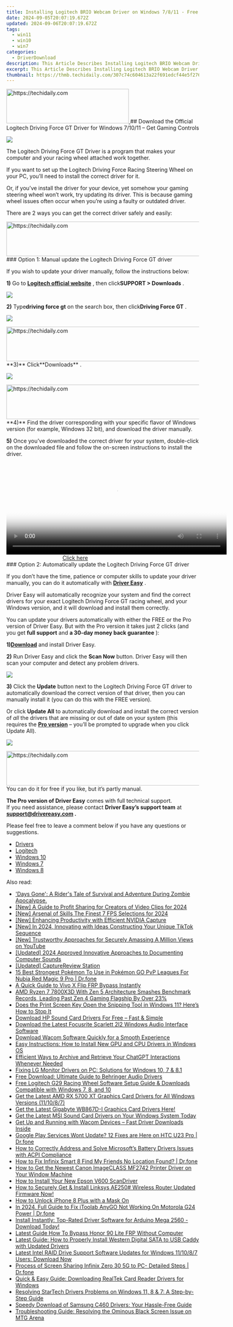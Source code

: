 ```yaml
---
title: Installing Logitech BRIO Webcam Driver on Windows 7/8/11 - Free Downloads
date: 2024-09-05T20:07:19.672Z
updated: 2024-09-06T20:07:19.672Z
tags:
  - win11
  - win10
  - win7
categories:
  - DriverDownload
description: This Article Describes Installing Logitech BRIO Webcam Driver on Windows 7/8/11 - Free Downloads
excerpt: This Article Describes Installing Logitech BRIO Webcam Driver on Windows 7/8/11 - Free Downloads
thumbnail: https://thmb.techidaily.com/307c74c604613a22f691edcf44e5f2764e78d11c78ed3cd5b584a70064abc036.jpg
---
```


<!-- affiliate ads begin -->
<a href="https://aligracehair.sjv.io/c/5597632/2115917/19272" target="_top" id="2115917">
  <img src="//a.impactradius-go.com/display-ad/19272-2115917" border="0" alt="https://techidaily.com" width="320" height="90"/>
</a>
<img height="0" width="0" src="https://aligracehair.sjv.io/i/5597632/2115917/19272" style="position:absolute;visibility:hidden;" border="0" />
<!-- affiliate ads end -->
## Download the Official Logitech Driving Force GT Driver for Windows 7/10/11 – Get Gaming Controls

![](https://images.drivereasy.com/wp-content/uploads/2019/10/2019-10-18_14-44-05.jpg)

 The Logitech Driving Force GT Driver is a program that makes your computer and your racing wheel attached work together.

 If you want to set up the Logitech Driving Force Racing Steering Wheel on your PC, you’ll need to install the correct driver for it.

 Or, if you’ve install the driver for your device, yet somehow your gaming steering wheel won’t work, try updating its driver. This is because gaming wheel issues often occur when you’re using a faulty or outdated driver.

There are 2 ways you can get the correct driver safely and easily:

<!-- affiliate ads begin -->
<a href="https://ephamedtechinc.pxf.io/c/5597632/2120866/26400?prodsku=mars" target="_top" id="2120866">
  <img src="//a.impactradius-go.com/display-ad/26400-2120866" border="0" alt="https://techidaily.com" width="728" height="90"/>
</a>
<img height="0" width="0" src="https://ephamedtechinc.pxf.io/i/5597632/2120866/26400?prodsku=mars" style="position:absolute;visibility:hidden;" border="0" />
<!-- affiliate ads end -->
### Option 1: Manual update the Logitech Driving Force GT driver

 If you wish to update your driver manually, follow the instructions below:

**1)** Go to **[Logitech official website](https://tools.techidaily.com/drivereasy/download/)**  , then click**SUPPORT > Downloads** .

![](https://images.drivereasy.com/wp-content/uploads/2020/01/2020-01-18_12-14-26-10.jpg)

**2)** Type**driving force gt** on the search box, then click**Driving Force GT** .

![](https://images.drivereasy.com/wp-content/uploads/2020/01/2020-01-18_14-53-25.jpg)

<!-- affiliate ads begin -->
<a href="https://ephamedtechinc.pxf.io/c/5597632/2126492/26400" target="_top" id="2126492">
  <img src="//a.impactradius-go.com/display-ad/26400-2126492" border="0" alt="https://techidaily.com" width="640" height="90"/>
</a>
<img height="0" width="0" src="https://ephamedtechinc.pxf.io/i/5597632/2126492/26400" style="position:absolute;visibility:hidden;" border="0" />
<!-- affiliate ads end -->
**3)** Click**Downloads** .

![](https://images.drivereasy.com/wp-content/uploads/2020/01/2020-01-18_14-54-51.jpg)

<!-- affiliate ads begin -->
<a href="https://ephamedtechinc.pxf.io/c/5597632/2136618/26400" target="_top" id="2136618">
  <img src="//a.impactradius-go.com/display-ad/26400-2136618" border="0" alt="https://techidaily.com" width="728" height="90"/>
</a>
<img height="0" width="0" src="https://ephamedtechinc.pxf.io/i/5597632/2136618/26400" style="position:absolute;visibility:hidden;" border="0" />
<!-- affiliate ads end -->
**4)** Find the driver corresponding with your specific flavor of Windows version (for example, Windows 32 bit), and download the driver manually.

**5)** Once you’ve downloaded the correct driver for your system, double-click on the downloaded file and follow the on-screen instructions to install the driver.

<!-- affiliate ads begin -->
<span id="1983474">
					<video width="576" height="240" style="cursor:pointer"
           poster="//a.impactradius-go.com/display-clicktoplayimage/1983474.png"
           onclick="if(!this.playClicked){this.play();this.setAttribute('controls',true);this.playClicked=true;}">
	   <source src="//a.impactradius-go.com/display-ad/22993-1983474">
	   <img src="//a.impactradius-go.com/display-clicktoplayimage/1983474.png" style="border: none; height: 100%; width: 100%; object-fit: contain">
	</video>
	<div style="width:360px;text-align:center"><a href="javascript:window.open(decodeURIComponent('https%3A%2F%2Fhomestyler.sjv.io%2Fc%2F5597632%2F1983474%2F22993'), '_blank');void(0);">Click here</a></div>
</span>
<img height="0" width="0" src="https://imp.pxf.io/i/5597632/1983474/22993" style="position:absolute;visibility:hidden;" border="0" />
<!-- affiliate ads end -->
### Option 2: Automatically update the Logitech Driving Force GT driver

 If you don’t have the time, patience or computer skills to update your driver manually, you can do it automatically with **[Driver Easy](https://tools.techidaily.com/drivereasy/download/)**  .

 Driver Easy will automatically recognize your system and find the correct drivers for your exact Logitech Driving Force GT racing wheel, and your Windows version, and it will download and install them correctly.

 You can update your drivers automatically with either the FREE or the Pro version of Driver Easy. But with the Pro version it takes just 2 clicks (and you get **full support** and **a 30-day money back guarantee** ):

 **1)[Download](https://tools.techidaily.com/drivereasy/download/)**  and install Driver Easy.

**2)** Run Driver Easy and click the **Scan Now** button. Driver Easy will then scan your computer and detect any problem drivers.

![](https://images.drivereasy.com/wp-content/uploads/2019/10/2019-10-17_12-11-59-9.jpg)

**3)** Click the **Update**  button next to the Logitech Driving Force GT driver to automatically download the correct version of that driver, then you can manually install it (you can do this with the FREE version).

 Or click **Update All** to automatically download and install the correct version of _all_  the drivers that are missing or out of date on your system (this requires the **[Pro version](https://tools.techidaily.com/drivereasy/download/)**  – you’ll be prompted to upgrade when you click Update All).

![](https://images.drivereasy.com/wp-content/uploads/2019/10/2019-10-18_14-41-08.jpg)

<!-- affiliate ads begin -->
<a href="https://ephamedtechinc.pxf.io/c/5597632/2137216/26400" target="_top" id="2137216">
  <img src="//a.impactradius-go.com/display-ad/26400-2137216" border="0" alt="https://techidaily.com" width="728" height="90"/>
</a>
<img height="0" width="0" src="https://ephamedtechinc.pxf.io/i/5597632/2137216/26400" style="position:absolute;visibility:hidden;" border="0" />
<!-- affiliate ads end -->
 You can do it for free if you like, but it’s partly manual.

**The Pro version of Driver Easy** comes with full technical support.  
 If you need assistance, please contact **Driver Easy’s support team** at **[support@drivereasy.com](https://tools.techidaily.com/drivereasy/download/) .**

 Please feel free to leave a comment below if you have any questions or suggestions.

* [Drivers](https://tools.techidaily.com/drivereasy/download/)
* [Logitech](https://tools.techidaily.com/drivereasy/download/)
* [Windows 10](https://tools.techidaily.com/drivereasy/download/)
* [Windows 7](https://tools.techidaily.com/drivereasy/download/)
* [Windows 8](https://tools.techidaily.com/drivereasy/download/)

<ins class="adsbygoogle"
     style="display:block"
     data-ad-format="autorelaxed"
     data-ad-client="ca-pub-7571918770474297"
     data-ad-slot="1223367746"></ins>



<ins class="adsbygoogle"
     style="display:block"
     data-ad-client="ca-pub-7571918770474297"
     data-ad-slot="8358498916"
     data-ad-format="auto"
     data-full-width-responsive="true"></ins>

<span class="atpl-alsoreadstyle">Also read:</span>
<div><ul>
<li><a href="https://buynow-tips.techidaily.com/days-gone-a-riders-tale-of-survival-and-adventure-during-zombie-apocalypse/"><u>'Days Gone': A Rider's Tale of Survival and Adventure During Zombie Apocalypse.</u></a></li>
<li><a href="https://facebook-video-footage.techidaily.com/new-a-guide-to-profit-sharing-for-creators-of-video-clips-for-2024/"><u>[New] A Guide to Profit Sharing for Creators of Video Clips for 2024</u></a></li>
<li><a href="https://desktop-recording.techidaily.com/new-arsenal-of-skills-the-finest-7-fps-selections-for-2024/"><u>[New] Arsenal of Skills The Finest 7 FPS Selections for 2024</u></a></li>
<li><a href="https://video-screen-grab.techidaily.com/new-enhancing-productivity-with-efficient-nvidia-capture/"><u>[New] Enhancing Productivity with Efficient NVIDIA Capture</u></a></li>
<li><a href="https://tiktok-video-recordings.techidaily.com/new-in-2024-innovating-with-ideas-constructing-your-unique-tiktok-sequence/"><u>[New] In 2024, Innovating with Ideas Constructing Your Unique TikTok Sequence</u></a></li>
<li><a href="https://facebook-record-videos.techidaily.com/new-trustworthy-approaches-for-securely-amassing-a-million-views-on-youtube/"><u>[New] Trustworthy Approaches for Securely Amassing A Million Views on YouTube</u></a></li>
<li><a href="https://remote-screen-capture.techidaily.com/updated-2024-approved-innovative-approaches-to-documenting-computer-sounds/"><u>[Updated] 2024 Approved Innovative Approaches to Documenting Computer Sounds</u></a></li>
<li><a href="https://on-screen-recording.techidaily.com/updated-capturereview-station/"><u>[Updated] CaptureReview Station</u></a></li>
<li><a href="https://pokemon-go-android.techidaily.com/15-best-strongest-pokemon-to-use-in-pokemon-go-pvp-leagues-for-nubia-red-magic-9-pro-drfone-by-drfone-virtual-android/"><u>15 Best Strongest Pokémon To Use in Pokémon GO PvP Leagues For Nubia Red Magic 9 Pro | Dr.fone</u></a></li>
<li><a href="https://bypass-frp.techidaily.com/a-quick-guide-to-vivo-x-flip-frp-bypass-instantly-by-drfone-android/"><u>A Quick Guide to Vivo X Flip FRP Bypass Instantly</u></a></li>
<li><a href="https://hardware-tips.techidaily.com/amd-ryzen-7-7800x3d-with-zen-5-architecture-smashes-benchmark-records-leading-past-zen-4-gaming-flagship-by-over-23/"><u>AMD Ryzen 7 7800X3D With Zen 5 Architecture Smashes Benchmark Records, Leading Past Zen 4 Gaming Flagship By Over 23%</u></a></li>
<li><a href="https://windows11.techidaily.com/does-the-print-screen-key-open-the-snipping-tool-in-windows-11-heres-how-to-stop-it/"><u>Does the Print Screen Key Open the Snipping Tool in Windows 11? Here’s How to Stop It</u></a></li>
<li><a href="https://hardware-updates.techidaily.com/download-hp-sound-card-drivers-for-free-fast-and-simple/"><u>Download HP Sound Card Drivers For Free – Fast & Simple</u></a></li>
<li><a href="https://hardware-updates.techidaily.com/download-the-latest-focusrite-scarlett-2i2-windows-audio-interface-software/"><u>Download the Latest Focusrite Scarlett 2I2 Windows Audio Interface Software</u></a></li>
<li><a href="https://hardware-updates.techidaily.com/download-wacom-software-quickly-for-a-smooth-experience/"><u>Download Wacom Software Quickly for a Smooth Experience</u></a></li>
<li><a href="https://hardware-updates.techidaily.com/easy-instructions-how-to-install-new-gpu-and-cpu-drivers-in-windows-os/"><u>Easy Instructions: How to Install New GPU and CPU Drivers in Windows OS</u></a></li>
<li><a href="https://tech-revival.techidaily.com/efficient-ways-to-archive-and-retrieve-your-chatgpt-interactions-whenever-needed/"><u>Efficient Ways to Archive and Retrieve Your ChatGPT Interactions Whenever Needed</u></a></li>
<li><a href="https://hardware-updates.techidaily.com/fixing-lg-monitor-drivers-on-pc-solutions-for-windows-10-7-and-81/"><u>Fixing LG Monitor Drivers on PC: Solutions for Windows 10, 7 & 8.1</u></a></li>
<li><a href="https://hardware-updates.techidaily.com/free-download-ultimate-guide-to-behringer-audio-drivers/"><u>Free Download: Ultimate Guide to Behringer Audio Drivers</u></a></li>
<li><a href="https://hardware-updates.techidaily.com/free-logitech-g29-racing-wheel-software-setup-guide-and-downloads-compatible-with-windows-7-8-and-10/"><u>Free Logitech G29 Racing Wheel Software Setup Guide & Downloads Compatible with Windows 7, 8, and 10</u></a></li>
<li><a href="https://hardware-updates.techidaily.com/get-the-latest-amd-rx-5700-xt-graphics-card-drivers-for-all-windows-versions-111087/"><u>Get the Latest AMD RX 5700 XT Graphics Card Drivers for All Windows Versions (11/10/8/7)</u></a></li>
<li><a href="https://hardware-updates.techidaily.com/1722978673735-get-the-latest-gigabyte-wb867d-i-graphics-card-drivers-here/"><u>Get the Latest Gigabyte WB867D-I Graphics Card Drivers Here!</u></a></li>
<li><a href="https://hardware-updates.techidaily.com/get-the-latest-msi-sound-card-drivers-on-your-windows-system-today/"><u>Get the Latest MSI Sound Card Drivers on Your Windows System Today</u></a></li>
<li><a href="https://hardware-updates.techidaily.com/get-up-and-running-with-wacom-devices-fast-driver-downloads-inside/"><u>Get Up and Running with Wacom Devices – Fast Driver Downloads Inside</u></a></li>
<li><a href="https://howto.techidaily.com/google-play-services-wont-update-12-fixes-are-here-on-htc-u23-pro-drfone-by-drfone-fix-android-problems-fix-android-problems/"><u>Google Play Services Wont Update? 12 Fixes are Here on HTC U23 Pro | Dr.fone</u></a></li>
<li><a href="https://hardware-updates.techidaily.com/how-to-correctly-address-and-solve-microsofts-battery-drivers-issues-with-acpi-compliance/"><u>How to Correctly Address and Solve Microsoft’s Battery Drivers Issues with ACPI Compliance</u></a></li>
<li><a href="https://fake-location.techidaily.com/how-to-fix-infinix-smart-8-find-my-friends-no-location-found-drfone-by-drfone-virtual-android/"><u>How to Fix Infinix Smart 8 Find My Friends No Location Found? | Dr.fone</u></a></li>
<li><a href="https://hardware-updates.techidaily.com/how-to-get-the-newest-canon-imageclass-mf2742-printer-driver-on-your-window-machine/"><u>How to Get the Newest Canon ImageCLASS MF2742 Printer Driver on Your Window Machine</u></a></li>
<li><a href="https://hardware-updates.techidaily.com/how-to-install-your-new-epson-v600-scandriver/"><u>How to Install Your New Epson V600 ScanDriver</u></a></li>
<li><a href="https://hardware-updates.techidaily.com/1722974670886-how-to-securely-get-and-install-linksys-ae250-wireless-router-updated-firmware-now/"><u>How to Securely Get & Install Linksys AE250# Wireless Router Updated Firmware Now!</u></a></li>
<li><a href="https://ios-unlock.techidaily.com/how-to-unlock-iphone-8-plus-with-a-mask-on-by-drfone-ios/"><u>How to Unlock iPhone 8 Plus with a Mask On</u></a></li>
<li><a href="https://review-topics.techidaily.com/in-2024-full-guide-to-fix-itoolab-anygo-not-working-on-motorola-g24-power-drfone-by-drfone-virtual-android/"><u>In 2024, Full Guide to Fix iToolab AnyGO Not Working On Motorola G24 Power | Dr.fone</u></a></li>
<li><a href="https://hardware-updates.techidaily.com/install-instantly-top-rated-driver-software-for-arduino-mega-2560-download-today/"><u>Install Instantly: Top-Rated Driver Software for Arduino Mega 2560 - Download Today!</u></a></li>
<li><a href="https://bypass-frp.techidaily.com/latest-guide-how-to-bypass-honor-90-lite-frp-without-computer-by-drfone-android/"><u>Latest Guide How To Bypass Honor 90 Lite FRP Without Computer</u></a></li>
<li><a href="https://hardware-updates.techidaily.com/latest-guide-how-to-properly-install-western-digital-sata-to-usb-caddy-with-updated-drivers/"><u>Latest Guide: How to Properly Install Western Digital SATA to USB Caddy with Updated Drivers</u></a></li>
<li><a href="https://hardware-updates.techidaily.com/latest-intel-raid-drive-support-software-updates-for-windows-111087-users-download-now/"><u>Latest Intel RAID Drive Support Software Updates for Windows 11/10/8/7 Users: Download Now</u></a></li>
<li><a href="https://screen-mirror.techidaily.com/process-of-screen-sharing-infinix-zero-30-5g-to-pc-detailed-steps-drfone-by-drfone-android/"><u>Process of Screen Sharing Infinix Zero 30 5G to PC- Detailed Steps | Dr.fone</u></a></li>
<li><a href="https://hardware-updates.techidaily.com/quick-and-easy-guide-downloading-realtek-card-reader-drivers-for-windows/"><u>Quick & Easy Guide: Downloading RealTek Card Reader Drivers for Windows</u></a></li>
<li><a href="https://hardware-updates.techidaily.com/resolving-startech-drivers-problems-on-windows-11-8-and-7-a-step-by-step-guide/"><u>Resolving StarTech Drivers Problems on Windows 11, 8 & 7: A Step-by-Step Guide</u></a></li>
<li><a href="https://hardware-updates.techidaily.com/speedy-download-of-samsung-c460-drivers-your-hassle-free-guide/"><u>Speedy Download of Samsung C460 Drivers: Your Hassle-Free Guide</u></a></li>
<li><a href="https://program-issues.techidaily.com/troubleshooting-guide-resolving-the-ominous-black-screen-issue-on-mtg-arena/"><u>Troubleshooting Guide: Resolving the Ominous Black Screen Issue on MTG Arena</u></a></li>
</ul></div>
